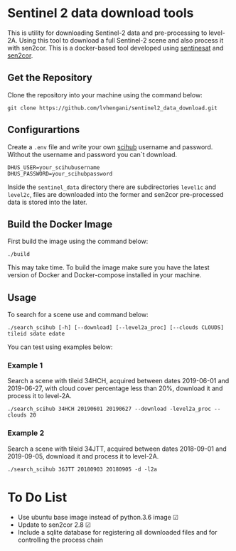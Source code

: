 # Sentinel 2 data download tools

This is utility for downloading Sentinel-2 data and pre-processing to level-2A. 
Using this tool to download a full Sentinel-2 scene and also process it with sen2cor.
This is a docker-based tool developed using [sentinesat](https://sentinelsat.readthedocs.io) and [sen2cor](http://step.esa.int/main/third-party-plugins-2/sen2cor/).

## Get the Repository

Clone the repository into your machine using the command below:

~~~
git clone https://github.com/lvhengani/sentinel2_data_download.git
~~~

## Configurartions

Create a `.env` file and write your own [scihub](http://scihub.copernicus.eu) username and password. Without the username and password you can`t download.
~~~
DHUS_USER=your_scihubusername
DHUS_PASSWORD=your_scihubpassword
~~~

Inside the `sentinel_data` directory there are subdirectories `level1c` and `level2c`, files are downloaded into the former and sen2cor pre-processed data is stored into the  later. 

## Build the Docker Image

First build the image using the command below:

~~~
./build
~~~

This may take time. To build the image make sure you have the latest version of Docker and Docker-compose installed in your machine.

## Usage

To search for a scene use and command below:

~~~
./search_scihub [-h] [--download] [--level2a_proc] [--clouds CLOUDS] tileid sdate edate
~~~

You can test using examples below:

### Example 1

Search a scene with tileid 34HCH, acquired between dates 2019-06-01 and 2019-06-27, with cloud cover percentage less than 20%, download it and process it to level-2A.

~~~
./search_scihub 34HCH 20190601 20190627 --download -level2a_proc --clouds 20
~~~

### Example 2

Search a scene with tileid 34JTT, acquired between dates 2018-09-01 and 2019-09-05, download it and process it to level-2A.

~~~
./search_scihub 36JTT 20180903 20180905 -d -l2a
~~~


# To Do List

- Use ubuntu base image instead of python.3.6 image &#x2611;
- Update to sen2cor 2.8 &#x2611;
- Include a sqlite database for registering all downloaded files and for controlling the process chain
